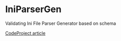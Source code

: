 # IniParserGen
Validating Ini File Parser Generator based on schema

[CodeProject article](http://www.codeproject.com/Tips/1089621/Cplusplus-Ini-File-Parser-Generator)
